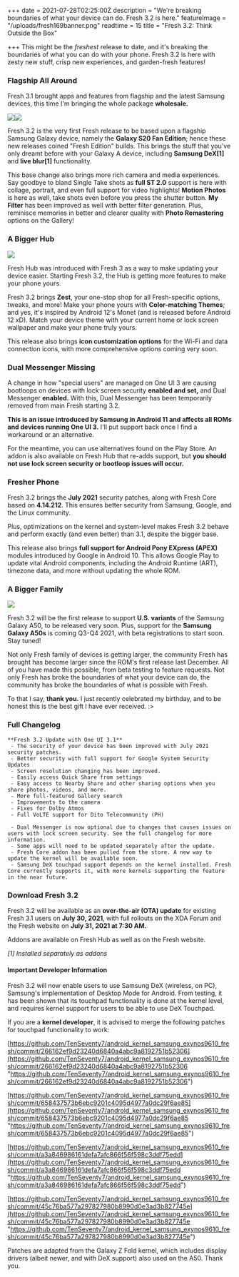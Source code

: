 +++
date = 2021-07-28T02:25:00Z
description = "We're breaking boundaries of what your device can do. Fresh 3.2 is here."
featureImage = "/uploads/fresh169banner.png"
readtime = 15
title = "Fresh 3.2: Think Outside the Box"

+++
This might be the _freshest_ release to date, and it's breaking the boundaries of what you can do with your phone. Fresh 3.2 is here with zesty new stuff, crisp new experiences, and garden-fresh features!

### Flagship All Around

Fresh 3.1 brought apps and features from flagship and the latest Samsung devices, this time I'm bringing the whole package **wholesale.**

![](/uploads/screenshot_20210728-145527_samsung-dex.jpg)![](/uploads/screenshot_20210728-145444_gallery.jpg)

Fresh 3.2 is the very first Fresh release to be based upon a flagship Samsung Galaxy device, namely the **Galaxy S20 Fan Edition**; hence these new releases coined "Fresh Edition" builds. This brings the stuff that you've only dreamt before with your Galaxy A device, including **Samsung DeX\[1\]** and **live blur\[1\]** functionality.

 

This base change also brings more rich camera and media experiences. Say goodbye to bland Single Take shots as **full ST 2.0** support is here with collage, portrait, and even full support for video highlights! **Motion Photos** is here as well, take shots even before you press the shutter button. **My Filter** has been improved as well with better filter generation. Plus, reminisce memories in better and clearer quality with **Photo Remastering** options on the Gallery!

### A Bigger Hub

![](/uploads/screenshot_20210728-145510_fresh-hub.jpg)

Fresh Hub was introduced with Fresh 3 as a way to make updating your device easier. Starting Fresh 3.2, the Hub is getting more features to make your phone yours.

Fresh 3.2 brings **Zest**, your one-stop shop for all Fresh-specific options, tweaks, and more! Make your phone yours with **Color-matching Themes**; and yes, it's inspired by Android 12's Monet (and is released before Android 12 xD). Match your device theme with your current home or lock screen wallpaper and make your phone truly yours.

This release also brings **icon customization options** for the Wi-Fi and data connection icons, with more comprehensive options coming very soon.

### Dual Messenger Missing

A change in how "special users" are managed on One UI 3 are causing bootloops on devices with lock screen security **enabled and set,** and Dual Messenger **enabled.** With this, Dual Messenger has been temporarily removed from main Fresh starting 3.2.

**This is an issue introduced by Samsung in Android 11 and affects all ROMs and devices running One UI 3.** I'll put support back once I find a workaround or an alternative.

For the meantime, you can use alternatives found on the Play Store. An addon is also available on Fresh Hub that re-adds support, but **you should not use lock screen security or bootloop issues will occur.**

### Fresher Phone

Fresh 3.2 brings the **July 2021** security patches, along with Fresh Core based on **4.14.212**. This ensures better security from Samsung, Google, and the Linux community.

Plus, optimizations on the kernel and system-level makes Fresh 3.2 behave and perform exactly (and even better) than 3.1, despite the bigger base.

This release also brings **full support for Android Pony EXpress (APEX)** modules introduced by Google in Android 10. This allows Google Play to update vital Android components, including the Android Runtime (ART), timezone data, and more without updating the whole ROM.

### A Bigger Family

![](/uploads/fresh-server-icons-community.png)

Fresh 3.2 will be the first release to support **U.S. variants** of the Samsung Galaxy A50, to be released very soon. Plus, support for the **Samsung Galaxy A50s** is coming Q3-Q4 2021, with beta registrations to start soon. Stay tuned!

Not only Fresh family of devices is getting larger, the community Fresh has brought has become larger since the ROM's first release last December. All of you have made this possible, from beta testing to feature requests.  Not only Fresh has broke the boundaries of what your device can do, the community has broke the boundaries of what is possible with Fresh.

To that I say, **thank you.** I just recently celebrated my birthday, and to be honest this is the best gift I have ever received. :>

### Full Changelog

    **Fresh 3.2 Update with One UI 3.1**
     - The security of your device has been improved with July 2021 security patches.
     - Better security with full support for Google System Security Updates
     - Screen resolution changing has been improved.
     - Easily access Quick Share from settings
     - Easy access to Nearby Share and other sharing options when you share photos, videos, and more.
     - More full-featured Gallery search
     - Improvements to the camera
     - Fixes for Dolby Atmos
     - Full VoLTE support for Dito Telecommunity (PH)
    
     - Dual Messenger is now optional due to changes that causes issues on users with lock screen security. See the full changelog for more information.
     - Some apps will need to be updated separately after the update.
     - Fresh Core addon has been pulled from the store. A new way to update the kernel will be available soon.
     - Samsung DeX touchpad support depends on the kernel installed. Fresh Core currently supports it, with more kernels supporting the feature in the near future.

### Download Fresh 3.2

Fresh 3.2 will be available as an **over-the-air (OTA) update** for existing Fresh 3.1 users on **July 30, 2021**, with full rollouts on the XDA Forum and the Fresh website on **July 31, 2021 at 7:30 AM.**

Addons are available on Fresh Hub as well as on the Fresh website.

_\[1\] Installed separately as addons_

#### Important Developer Information

Fresh 3.2 will now enable users to use Samsung DeX (wireless, on PC), Samsung's implementation of Desktop Mode for Android. From testing, it has been shown that its touchpad functionality is done at the kernel level, and requires kernel support for users to be able to use DeX Touchpad.

If you are a **kernel developer**, it is advised to merge the following patches for touchpad functionality to work:

[https://github.com/TenSeventy7/android_kernel_samsung_exynos9610_fresh/commit/266162ef9d23240d6840a4abc9a8192751b52306](https://github.com/TenSeventy7/android_kernel_samsung_exynos9610_fresh/commit/266162ef9d23240d6840a4abc9a8192751b52306 "https://github.com/TenSeventy7/android_kernel_samsung_exynos9610_fresh/commit/266162ef9d23240d6840a4abc9a8192751b52306")

[https://github.com/TenSeventy7/android_kernel_samsung_exynos9610_fresh/commit/658437573b6ebc9201c4095d4977a0dc29f6ae85](https://github.com/TenSeventy7/android_kernel_samsung_exynos9610_fresh/commit/658437573b6ebc9201c4095d4977a0dc29f6ae85 "https://github.com/TenSeventy7/android_kernel_samsung_exynos9610_fresh/commit/658437573b6ebc9201c4095d4977a0dc29f6ae85")

[https://github.com/TenSeventy7/android_kernel_samsung_exynos9610_fresh/commit/a3a846986161defa7afc866f56f598c3ddf75edd](https://github.com/TenSeventy7/android_kernel_samsung_exynos9610_fresh/commit/a3a846986161defa7afc866f56f598c3ddf75edd "https://github.com/TenSeventy7/android_kernel_samsung_exynos9610_fresh/commit/a3a846986161defa7afc866f56f598c3ddf75edd")

[https://github.com/TenSeventy7/android_kernel_samsung_exynos9610_fresh/commit/45c76ba577a297827980b8990d0e3ad3b827745e](https://github.com/TenSeventy7/android_kernel_samsung_exynos9610_fresh/commit/45c76ba577a297827980b8990d0e3ad3b827745e "https://github.com/TenSeventy7/android_kernel_samsung_exynos9610_fresh/commit/45c76ba577a297827980b8990d0e3ad3b827745e")

Patches are adapted from the Galaxy Z Fold kernel, which includes display drivers (albeit newer, and with DeX support) also used on the A50. Thank you.